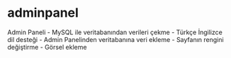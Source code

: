 # adminpanel
 Admin Paneli - MySQL ile veritabanından verileri çekme - Türkçe İngilizce dil desteği - Admin Panelinden veritabanına veri ekleme - Sayfanın rengini değiştirme - Görsel ekleme
